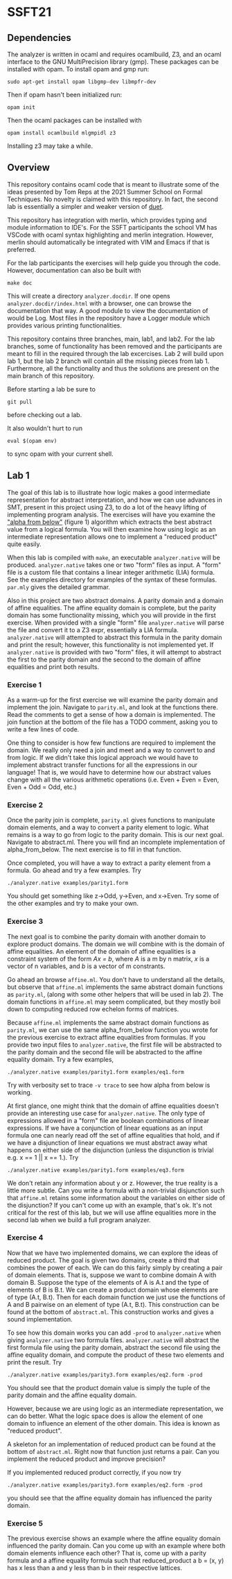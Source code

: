 # SSFT21

## Dependencies
The analyzer is written in ocaml and requires ocamlbuild, Z3, and an ocaml interface to the GNU MultiPrecision library (gmp). These packages can be installed with opam. To install opam and gmp run:
```
sudo apt-get install opam libgmp-dev libmpfr-dev
```
Then if opam hasn't been initialized run:
```
opam init
```
Then the ocaml packages can be installed with
```
opam install ocamlbuild mlgmpidl z3
```
Installing z3 may take a while.

## Overview
This repository contains ocaml code that is meant to illustrate some of the ideas presented by Tom Reps at the 2021 Summer School on Formal Techniques. No novelty is claimed with this repository. In fact, the second lab is essentially a simpler and weaker version of [duet](https://github.com/zkincaid/duet).

This repository has integration with merlin, which provides typing and module information to IDE's. For the SSFT participants the school VM has VSCode with ocaml syntax highlighting and merlin integration. However, merlin should automatically be integrated with VIM and Emacs if that is preferred.

For the lab participants the exercises will help guide you through the code. However, documentation can also be built with
```
make doc
```
This will create a directory `analyzer.docdir`. If one opens `analyzer.docdir/index.html` with a browser, one can browse the documentation that way. A good module to view the documentation of would be Log. Most files in the repository have a Logger module which provides various printing functionalities.

This repository contains three branches, main, lab1, and lab2. For the lab branches, some of functionality has been removed and the participants are meant to fill in the required through the lab excercises. Lab 2 will build upon lab 1, but the lab 2 branch will contain all the missing pieces from lab 1. Furthermore, all the functionality and thus the solutions are present on the main branch of this repository.

Before starting a lab be sure to
```
git pull
```
before checking out a lab.

It also wouldn't hurt to run
```
eval $(opam env)
```
to sync opam with your current shell.

## Lab 1
The goal of this lab is to illustrate how logic makes a good intermediate representation for abstract interpretation, and how we can use advances in SMT, present in this project using Z3, to do a lot of the heavy lifting of implementing program analysis. The exercises will have you examine the ["alpha from below"](http://www.cs.cornell.edu/courses/cs711/2005fa/papers/rsy-vmcai04.pdf) (figure 1) algorithm which extracts the best abstract value from a logical formula. You will then examine how using logic as an intermediate representation allows one to implement a "reduced product" quite easily.

When this lab is compiled with `make`, an executable `analyzer.native` will be produced. `analyzer.native` takes one or two "form" files as input. A "form" file is a custom file that contains a linear integer arithmetic (LIA) formula. See the examples directory for examples of the syntax of these formulas. `par.mly` gives the detailed grammar.

Also in this project are two abstract domains. A parity domain and a domain of affine equalities. The affine equality domain is complete, but the parity domain has some functionality missing, which you will provide in the first exercise. When provided with a single "form" file `analyzer.native` will parse the file and convert it to a Z3 expr, essentially a LIA formula. `analyzer.native` will attempted to abstract this formula in the parity domain and print the result; however, this functionality is not implemented yet. If `analyzer.native` is provided with two "form" files, it will attempt to abstract the first to the parity domain and the second to the domain of affine equalities and print both results.

### Exercise 1
As a warm-up for the first exercise we will examine the parity domain and implement the join. Navigate to `parity.ml`, and look at the functions there. Read the comments to get a sense of how a domain is implemented. The join function at the bottom of the file has a TODO comment, asking you to write a few lines of code.

One thing to consider is how few functions are required to implement the domain. We really only need a join and meet and a way to convert to and from logic. If we didn't take this logical approach we would have to implement abstract transfer functions for all the expressions in our language! That is, we would have to determine how our abstract values change with all the various arithmetic operations (i.e. Even + Even = Even, Even + Odd = Odd, etc.)

### Exercise 2
Once the parity join is complete, `parity.ml` gives functions to manipulate domain elements, and a way to convert a parity element to logic. What remains is a way to go from logic to the parity domain. This is our next goal. Navigate to abstract.ml. There you will find an incomplete implementation of alpha_from_below. The next exercise is to fill in that function.

Once completed, you will have a way to extract a parity element from a formula. Go ahead and try a few examples. Try
```
./analyzer.native examples/parity1.form
```
You should get something like z->Odd, y->Even, and x->Even. Try some of the other examples and try to make your own.

### Exercise 3
The next goal is to combine the parity domain with another domain to explore product domains. The domain we will combine with is the domain of affine equalities. An element of the domain of affine equalities is a constraint system of the form *Ax = b*, where *A* is a m by n matrix, *x* is a vector of n variables, and *b* is a vector of m constrants.

Go ahead an browse `affine.ml`. You don't have to understand all the details, but observe that `affine.ml` implements the same abstract domain functions as `parity.ml`, (along with some other helpers that will be used in lab 2). The domain functions in `affine.ml` may seem complicated, but they mostly boil down to computing reduced row echelon forms of matrices. 

Because `affine.ml` implements the same abstract domain functions as `parity.ml`, we can use the same alpha_from_below function you wrote for the previous exercise to extract affine equalities from formulas.
If you provide two input files to `analyzer.native`, the first file will be abstracted to the parity domain and the second file will be abstracted to the affine equality domain. Try a few examples,
```
./analyzer.native examples/parity1.form examples/eq1.form
```
Try with verbosity set to trace `-v trace` to see how alpha from below is working.

At first glance, one might think that the domain of affine equalities doesn't provide an interesting use case for `analyzer.native`. The only type of expressions allowed in a "form" file are boolean combinations of linear expressions. If we have a conjunction of linear equations as an input formula one can nearly read off the set of affine equalities that hold, and if we have a disjunction of linear equations we must abstract away what happens on either side of the disjunction (unless the disjunction is trivial e.g. x == 1 || x == 1.). Try
```
./analyzer.native examples/parity1.form examples/eq3.form
```
We don't retain any information about y or z. However, the true reality is a little more subtle. Can you write a formula with a non-trivial disjunction such that `affine.ml` retains some information about the variables on either side of the disjunction? If you can't come up with an example, that's ok. It's not critical for the rest of this lab, but we will use affine equalities more in the second lab when we build a full program analyzer.

### Exercise 4
Now that we have two implemented domains, we can explore the ideas of reduced product. The goal is given two domains, create a third that combines the power of each. We can do this fairly simply by creating a pair of domain elements. That is, suppose we want to combine domain A with domain B. Suppose the type of the elements of A is A.t and the type of elements of B is B.t. We can create a product domain whose elements are of type (A.t, B.t). Then for each domain function we just use the functions of A and B pairwise on an element of type (A.t, B.t). This construction can be found at the bottom of `abstract.ml`. This construction works and gives a sound implementation. 

To see how this domain works you can add `-prod` to `analyzer.native` when giving `analyzer.native` two formula files. `analyzer.native` will abstract the first formula file using the parity domain, abstract the second file using the affine equality domain, and compute the product of these two elements and print the result. Try
```
./analyzer.native examples/parity3.form examples/eq2.form -prod
```
You should see that the product domain value is simply the tuple of the parity domain and the affine equality domain.

However, because we are using logic as an intermediate representation, we can do better. What the logic space does is allow the element of one domain to influence an element of the other domain. This idea is known as "reduced product".

A skeleton for an implementation of reduced product can be found at the bottom of `abstract.ml`. Right now that function just returns a pair. Can you implement the reduced product and improve precision?

If you implemented reduced product correctly, if you now try
```
./analyzer.native examples/parity3.form examples/eq2.form -prod
```
you should see that the affine equality domain has influenced the parity domain.

### Exercise 5
The previous exercise shows an example where the affine equality domain influenced the parity domain. Can you come up with an example where both domain elements influence each other? That is, come up with a parity formula and a affine equality formula such that reduced_product a b = (x, y) has x less than a and y less than b in their respective lattices.
